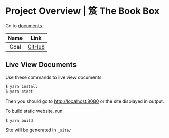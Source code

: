 # Project Overview | 笈 The Book Box

Go to [documents](src/index.md).

| Name | Link |
| :----: | :----: |
| Goal | [GitHub](#coming-soon) |

## Live View Documents

Use these commands to live view documents:

```sh
$ yarn install
$ yarn start
```

Then you should go to [http://localhost:8080](http://localhost:8080) or the site displayed in output.

To build static website, run:

```sh
$ yarn build
```

Site will be generated in `_site/`
